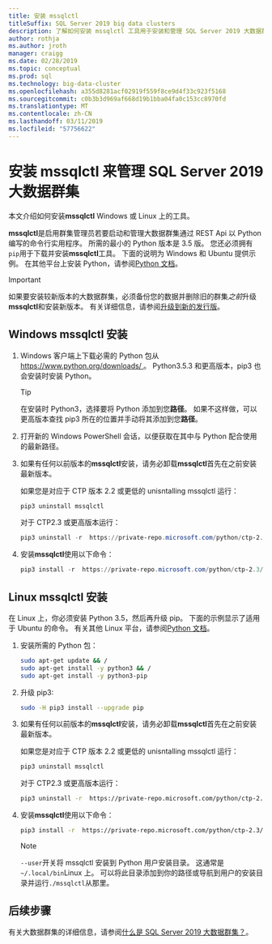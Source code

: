 ```yaml
---
title: 安装 mssqlctl
titleSuffix: SQL Server 2019 big data clusters
description: 了解如何安装 mssqlctl 工具用于安装和管理 SQL Server 2019 大数据群集 （预览版）。
author: rothja
ms.author: jroth
manager: craigg
ms.date: 02/28/2019
ms.topic: conceptual
ms.prod: sql
ms.technology: big-data-cluster
ms.openlocfilehash: a355d8281acf02919f559f8ce9d4f33c923f5168
ms.sourcegitcommit: c0b3b3d969af668d19b1bba04fa0c153cc8970fd
ms.translationtype: MT
ms.contentlocale: zh-CN
ms.lasthandoff: 03/11/2019
ms.locfileid: "57756622"
---
```

# <a name="install-mssqlctl-to-manage-sql-server-2019-big-data-clusters"></a>安装 mssqlctl 来管理 SQL Server 2019 大数据群集

本文介绍如何安装**mssqlctl** Windows 或 Linux 上的工具。

**mssqlctl**是启用群集管理员若要启动和管理大数据群集通过 REST Api 以 Python 编写的命令行实用程序。 所需的最小的 Python 版本是 3.5 版。 您还必须拥有`pip`用于下载并安装**mssqlctl**工具。 下面的说明为 Windows 和 Ubuntu 提供示例。 在其他平台上安装 Python，请参阅[Python 文档](https://wiki.python.org/moin/BeginnersGuide/Download)。

> [!IMPORTANT]
> 如果要安装较新版本的大数据群集，必须备份您的数据并删除旧的群集*之前*升级**mssqlctl**和安装新版本。 有关详细信息，请参阅[升级到新的发行版](deployment-guidance.md#upgrade)。

## <a id="windows"></a> Windows mssqlctl 安装

1. Windows 客户端上下载必需的 Python 包从[ https://www.python.org/downloads/ ](https://www.python.org/downloads/)。 Python3.5.3 和更高版本，pip3 也会安装时安装 Python。 

   > [!TIP] 
   > 在安装时 Python3，选择要将 Python 添加到您**路径**。 如果不这样做，可以更高版本查找 pip3 所在的位置并手动将其添加到您**路径**。

1. 打开新的 Windows PowerShell 会话，以便获取在其中与 Python 配合使用的最新路径。

1. 如果有任何以前版本的**mssqlctl**安装，请务必卸载**mssqlctl**首先在之前安装最新版本。

   如果您是对应于 CTP 版本 2.2 或更低的 unisntalling mssqlctl 运行：
   ```powershell
   pip3 uninstall mssqlctl
   ```
   
   对于 CTP2.3 或更高版本运行：
   ```powershell
   pip3 uninstall -r  https://private-repo.microsoft.com/python/ctp-2.3/mssqlctl/requirements.txt
   ```
1. 安装**mssqlctl**使用以下命令：

   ```powershell
   pip3 install -r  https://private-repo.microsoft.com/python/ctp-2.3/mssqlctl/requirements.txt
   ```

## <a id="linux"></a> Linux mssqlctl 安装

在 Linux 上，你必须安装 Python 3.5，然后再升级 pip。 下面的示例显示了适用于 Ubuntu 的命令。 有关其他 Linux 平台，请参阅[Python 文档](https://wiki.python.org/moin/BeginnersGuide/Download)。

1. 安装所需的 Python 包：

   ```bash
   sudo apt-get update && /
   sudo apt-get install -y python3 && /
   sudo apt-get install -y python3-pip
   ```

1. 升级 pip3:

   ```bash
   sudo -H pip3 install --upgrade pip
   ```

1. 如果有任何以前版本的**mssqlctl**安装，请务必卸载**mssqlctl**首先在之前安装最新版本。

   如果您是对应于 CTP 版本 2.2 或更低的 unisntalling mssqlctl 运行：
   ```bash
   pip3 uninstall mssqlctl
   ```
   
   对于 CTP2.3 或更高版本运行：
   ```bash
   pip3 uninstall -r  https://private-repo.microsoft.com/python/ctp-2.3/mssqlctl/requirements.txt
   ```

1. 安装**mssqlctl**使用以下命令：

   ```bash
   pip3 install -r  https://private-repo.microsoft.com/python/ctp-2.3/mssqlctl/requirements.txt --user
   ```

   > [!NOTE]
   > `--user`开关将 mssqlctl 安装到 Python 用户安装目录。 这通常是`~/.local/bin`Linux 上。 可以将此目录添加到你的路径或导航到用户的安装目录并运行`./mssqlctl`从那里。

## <a name="next-steps"></a>后续步骤

有关大数据群集的详细信息，请参阅[什么是 SQL Server 2019 大数据群集？](big-data-cluster-overview.md)。
